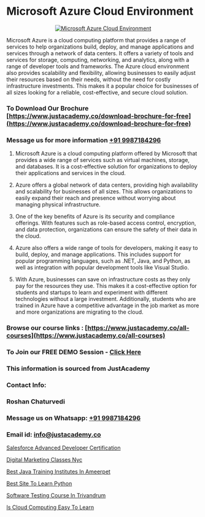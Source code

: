 # Microsoft Azure Cloud Environment

<p align="center">
  <a href="https://justacademy.co/course-detail/microsoft-azure-training">
    <img src="https://justacademy.co/storage2/course_image/1708336833_course_image.png" alt="Microsoft Azure Cloud Environment">
  </a>
</p>

Microsoft Azure is a cloud computing platform that provides a range of services to help organizations build, deploy, and manage applications and services through a network of data centers. It offers a variety of tools and services for storage, computing, networking, and analytics, along with a range of developer tools and frameworks. The Azure cloud environment also provides scalability and flexibility, allowing businesses to easily adjust their resources based on their needs, without the need for costly infrastructure investments. This makes it a popular choice for businesses of all sizes looking for a reliable, cost-effective, and secure cloud solution.
### To Download Our Brochure [https://www.justacademy.co/download-brochure-for-free](https://www.justacademy.co/download-brochure-for-free)
### Message us for more information [+91 9987184296](https://api.whatsapp.com/send?phone=919987184296)
1) Microsoft Azure is a cloud computing platform offered by Microsoft that provides a wide range of services such as virtual machines, storage, and databases. It is a cost-effective solution for organizations to deploy their applications and services in the cloud.

2) Azure offers a global network of data centers, providing high availability and scalability for businesses of all sizes. This allows organizations to easily expand their reach and presence without worrying about managing physical infrastructure.

3) One of the key benefits of Azure is its security and compliance offerings. With features such as role-based access control, encryption, and data protection, organizations can ensure the safety of their data in the cloud.

4) Azure also offers a wide range of tools for developers, making it easy to build, deploy, and manage applications. This includes support for popular programming languages, such as .NET, Java, and Python, as well as integration with popular development tools like Visual Studio.

5) With Azure, businesses can save on infrastructure costs as they only pay for the resources they use. This makes it a cost-effective option for students and startups to learn and experiment with different technologies without a large investment. Additionally, students who are trained in Azure have a competitive advantage in the job market as more and more organizations are migrating to the cloud.

### Browse our course links : [https://www.justacademy.co/all-courses](https://www.justacademy.co/all-courses) 
### To Join our FREE DEMO Session - [Click Here](https://www.justacademy.co/register-for-course-demo)


### This information is sourced from JustAcademy
### Contact Info:
### Roshan Chaturvedi
### Message us on Whatsapp: [+91 9987184296](https://api.whatsapp.com/send?phone=919987184296)
### Email id: [info@justacademy.co](mailto:info@justacademy.co)
                
[Salesforce Advanced Developer Certification](https://www.linkedin.com/pulse/salesforce-advanced-developer-certification-justacademy-hyderabad-bnpec?trackingId=W9MxUWByD1zkPgz9Pz1wIA%3D%3D&lipi=urn%3Ali%3Apage%3Ad_flagship3_company_admin%3BDVbRKUgIQU%2Bm75jg%2BU5m6w%3D%3D)

[Digital Marketing Classes Nyc](https://www.linkedin.com/pulse/digital-marketing-classes-nyc-justacademy-cupertino-hulac?trackingId=NL3Duo%2F5OFcUScTPIpGkBw%3D%3D&lipi=urn%3Ali%3Apage%3Ad_flagship3_company_admin%3BzQv8YsYPTiCPDkVRvYwOog%3D%3D)

[Best Java Training Institutes In Ameerpet](https://medium.com/@namusn/best-java-training-institutes-in-ameerpet-f8c93dfcc833)

[Best Site To Learn Python](https://medium.com/@ranepooja/best-site-to-learn-python-7bef7ebb17b3)

[Software Testing Course In Trivandrum](https://justacademyin.github.io/justacademy/software-testing-course-in-trivandrum)

[Is Cloud Computing Easy To Learn](https://justacademyin.github.io/justacademy/is-cloud-computing-easy-to-learn)

